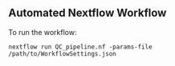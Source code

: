 ## Automated Nextflow Workflow

To run the workflow: 

```
nextflow run QC_pipeline.nf -params-file /path/to/WorkflowSettings.json
```